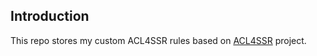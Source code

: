 ## Introduction

This repo stores my custom ACL4SSR rules based on [ACL4SSR](https://github.com/ACL4SSR/ACL4SSR/tree/master) project.